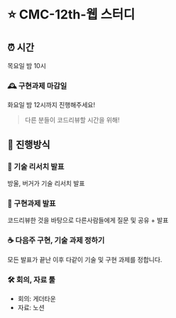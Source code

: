 # ⭐️ CMC-12th-웹 스터디

## ⏰ 시간

목요일 밤 10시

### 🕰 구현과제 마감일

화요일 밤 12시까지 진행해주세요!

> 다른 분들이 코드리뷰할 시간을 위해!

## 📝 진행방식

### 🎤 기술 리서치 발표

방울, 버거가 기술 리서치 발표

### 🎤 구현과제 발표

코드리뷰한 것을 바탕으로 다른사람들에게 질문 및 공유 + 발표

### ☕️ 다음주 구현, 기술 과제 정하기

모든 발표가 끝난 이후 다같이 기술 및 구현 과제를 정합니다.

### 🛠 회의, 자료 툴

- 회의: 게더타운
- 자료: 노션
